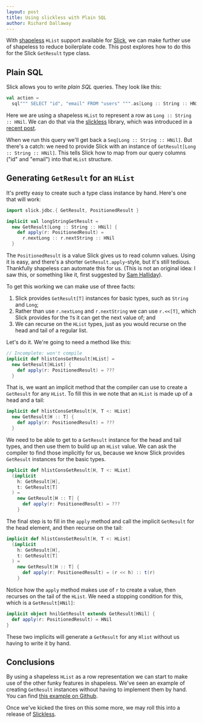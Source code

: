 ```yaml
---
layout: post
title: Using slickless with Plain SQL
author: Richard Dallaway
---
```


With [shapeless] `HList` support available for [Slick], we can make further use of shapeless to reduce boilerplate code. This post explores how to do this for the Slick `GetResult` type class.

[shapeless]:           https://github.com/milessabin/shapeless
[Slickless]:           https://github.com/underscoreio/slickless
[Slick]:               http://slick.typesafe.com/
[slickless-announce]:  http://underscore.io/blog/posts/2015/08/08/slickless.html
[Generic]:             https://github.com/milessabin/shapeless/wiki/Feature-overview:-shapeless-2.0.0#generic-representation-of-sealed-families-of-case-classes
[Sam Halliday]: https://twitter.com/fommil
[example]:             https://github.com/d6y/slickless-hlist-getresult

<!-- break -->

## Plain SQL

Slick allows you to write _plain SQL_ queries. They look like this:

~~~ scala
val action =
  sql""" SELECT "id", "email" FROM "users" """.as[Long :: String :: HNil]
~~~

Here we are using a shapeless `HList` to represent a row as `Long :: String :: HNil`. We can do that via the [slickless] library, which was introduced in a [recent post][slickless-announce].

When we run this query we'll get back a `Seq[Long :: String :: HNil]`. But there's a catch: we need to provide Slick with an instance of `GetResult[Long :: String :: HNil]`. This tells Slick how to map from our query columns ("id" and "email") into that `HList` structure.

## Generating `GetResult` for an `HList`

It's pretty easy to create such a type class instance by hand. Here's one that will work:

~~~ scala
import slick.jdbc.{ GetResult, PositionedResult }

implicit val longStringGetResult =
  new GetResult[Long :: String :: HNil] {
    def apply(r: PositionedResult) =
      r.nextLong :: r.nextString :: HNil
  }
~~~

The `PositionedResult` is a value Slick gives us to read column values.
Using it is easy, and there's a shorter `GetResult.apply`-style, but it's still tedious. Thankfully shapeless can automate this for us. (This is not an original idea: I saw this, or something like it, first suggested by [Sam Halliday]).  

To get this working we can make use of three facts:

1. Slick provides `GetResult[T]` instances for basic types, such as `String` and `Long`;
2. Rather than use `r.nextLong` and `r.nextString` we can use `r.<<[T]`, which Slick provides for the `T`s it can get the next value of; and
3. We can recurse on the `HList` types, just as you would recurse on the head and tail of a regular list.

Let's do it. We're going to need a method like this:

~~~ scala
// Incomplete: won't compile
implicit def hlistConsGetResult[HList] =
  new GetResult[HList] {
    def apply(r: PositionedResult) = ???
  }
~~~

That is, we want an implicit method that the compiler can use to create a `GetResult` for any `HList`.
To fill this in we note that an `HList` is made up of a head and a tail:

~~~ scala
implicit def hlistConsGetResult[H, T <: HList]
  new GetResult[H :: T] {
    def apply(r: PositionedResult) = ???
  }
~~~

We need to be able to get to a `GetResult` instance for the head and tail types, and then use them to build up an `HList` value. We can ask the compiler to find those implicitly for us, because we know Slick provides `GetResult` instances for the basic types.

~~~ scala
implicit def hlistConsGetResult[H, T <: HList]
  (implicit
    h: GetResult[H],
    t: GetResult[T]
  ) =
    new GetResult[H :: T] {
      def apply(r: PositionedResult) = ???
    }
~~~

The final step is to fill in the `apply` method and call the implicit `GetResult` for the head element, and then recurse on the tail:

~~~ scala
implicit def hlistConsGetResult[H, T <: HList]
  (implicit
    h: GetResult[H],
    t: GetResult[T]
  ) =
    new GetResult[H :: T] {
      def apply(r: PositionedResult) = (r << h) :: t(r)
    }
~~~

Notice how the `apply` method makes use of `r` to create a value, then recurses on the tail of the `HList`. We need a stopping condition for this, which is a `GetResult[HNil]`:

~~~ scala
implicit object hnilGetResult extends GetResult[HNil] {
  def apply(r: PositionedResult) = HNil
}
~~~

These two implicits will generate a `GetResult` for any `Hlist` without us having to write it by hand.


## Conclusions

By using a shapeless `HList` as a row representation we can start to make use of the other funky features in shapeless. We've seen an example of creating `GetResult` instances without having to implement them by hand.  You can find [this example on Github][example].

Once we've kicked the tires on this some more, we may roll this into a release of [Slickless].

